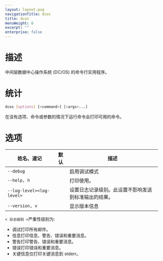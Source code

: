 ```yaml
---
layout: layout.pug
navigationTitle: dcos
title: dcos
menuWeight: 0
excerpt: ""
enterprise: false
---
```

<!-- This source repo for this topic is https://github.com/dcos/dcos-docs -->

# 描述

中间层数据中心操作系统 (DC/OS) 的命令行实用程序。

# 统计

```bash
dcos [options] [<command>] [<args>...]
```

在没有选项、命令或参数的情况下运行命令会打印可用的命令。

# 选项

| 姓名、速记                           | 默认 | 描述                         |
| ------------------------------- | -- | -------------------------- |
| `--debug`                       |    | 启用调试模式                     |
| `--help, h`                     |    | 打印使用。                      |
| `--log-level=<log-level>` |    | 设置日志记录级别。此设置不影响发送到标准输出的结果。 |
| `--version, v`                  |    | 显示版本信息                     |

` < 日志级别 > `严重性级别为:

* 调试打印所有邮件。
* 信息打印信息、警告、错误和重要消息。
* 警告打印警告、错误和重要消息。
* 错误打印错误和重要消息。
* 关键信息仅打印关键消息到 stderr。